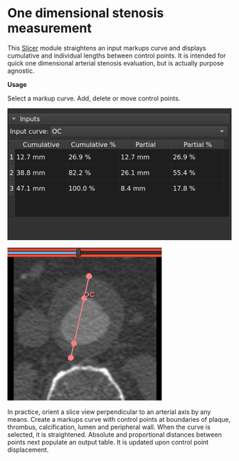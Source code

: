 # One dimensional stenosis measurement

This [Slicer](https://www.slicer.org/) module straightens an input markups curve and displays cumulative and individual lengths between control points. It is intended for quick one dimensional arterial stenosis evaluation, but is actually purpose agnostic.

**Usage**

Select a markup curve. Add, delete or move control points.

![Module UI](StenosisMeasurement1D_0.png)

![Usage in slice view](StenosisMeasurement1D_1.png)

In practice, orient a slice view perpendicular to an arterial axis by any means. Create a markups curve with control points at boundaries of plaque, thrombus, calcification, lumen and peripheral wall. When the curve is selected, it is straightened. Absolute and proportional distances between points next populate an output table. It is updated upon control point displacement.




